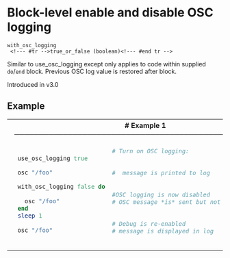 # Block-level enable and disable OSC logging

```
with_osc_logging 
 <!--- #tr -->true_or_false (boolean)<!--- #end tr -->
```


Similar to use_osc_logging except only applies to code within supplied `do`/`end` block. Previous OSC log value is restored after block.

Introduced in v3.0

## Example

<table class="examples">
<tr>
<th colspan="2" class="even head"># Example 1 ──────────────────────────────────────────────────────</th>
</tr>
<tr>
<td class="even">

```ruby

  use_osc_logging true

  osc "/foo"

  with_osc_logging false do
   
    osc "/foo"
  end
  sleep 1
 
  osc "/foo"



```

</td>
<td class="even">

<!--- #tr -->
```ruby
# Turn on OSC logging:
 
 
#  message is printed to log
 
 
#OSC logging is now disabled
# OSC message *is* sent but not displayed in log
 
 
# Debug is re-enabled
# message is displayed in log



```
<!--- #end tr -->

</td>
</tr>
</table>


